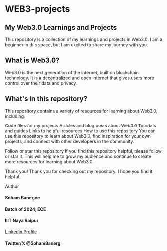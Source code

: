 # WEB3-projects

## My Web3.0 Learnings and Projects
This repository is a collection of my learnings and projects in Web3.0. I am a beginner in this space, but I am excited to share my journey with you.

## What is Web3.0?
Web3.0 is the next generation of the internet, built on blockchain technology. It is a decentralized and open internet that gives users more control over their data and privacy.

## What's in this repository?
This repository contains a variety of resources for learning about Web3.0, including:

Code files for my projects
Articles and blog posts about Web3.0
Tutorials and guides
Links to helpful resources
How to use this repository
You can use this repository to learn about Web3.0, find inspiration for your own projects, and connect with other developers in the community.

Follow or star this repository
If you find this repository helpful, please follow or star it. This will help me to grow my audience and continue to create more resources for learning about Web3.0.

Thank you!
Thank you for checking out my repository. I hope you find it helpful.

Author
#### Soham Banerjee
#### Batch of 2024, ECE
#### IIIT Naya Raipur
[Linkedin Profile](https://www.linkedin.com/in/soham13anerjee/)
#### Twitter/𝕏  @5oham8anerg
